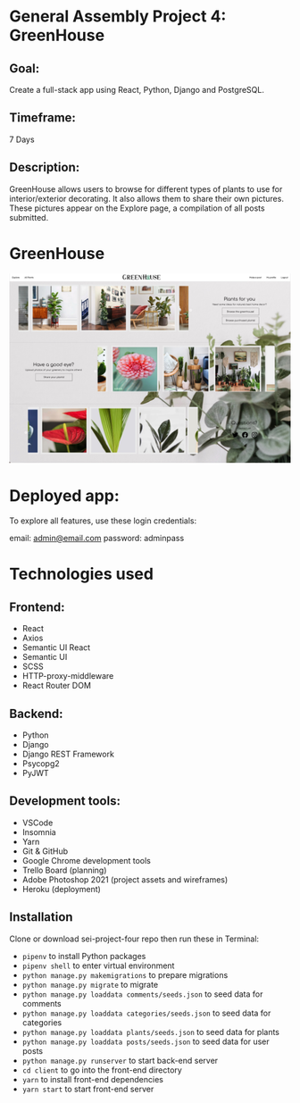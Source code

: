 # General Assembly Project 4: GreenHouse

## Goal:
Create a full-stack app using React, Python, Django and PostgreSQL.

## Timeframe:
7 Days

## Description:
GreenHouse allows users to browse for different types of plants to use for interior/exterior decorating. It also allows them to share their own pictures. These pictures appear on the Explore page, a compilation of all posts submitted.

# GreenHouse
![GreenHouse Home Page](client/src/assets/projectfour.jpg)

# Deployed app:
To explore all features, use these login credentials:

email: admin@email.com
password: adminpass

# Technologies used
## Frontend:
* React
* Axios
* Semantic UI React
* Semantic UI
* SCSS
* HTTP-proxy-middleware
* React Router DOM
## Backend:
* Python
* Django
* Django REST Framework
* Psycopg2
* PyJWT
## Development tools:
* VSCode
* Insomnia
* Yarn
* Git & GitHub
* Google Chrome development tools
* Trello Board (planning)
* Adobe Photoshop 2021 (project assets and wireframes)
* Heroku (deployment)

## Installation
Clone or download sei-project-four repo then run these in Terminal:
* `pipenv` to install Python packages
* `pipenv shell` to enter virtual environment
* `python manage.py makemigrations` to prepare migrations
* `python manage.py migrate` to migrate
* `python manage.py loaddata comments/seeds.json` to seed data for comments
* `python manage.py loaddata categories/seeds.json` to seed data for categories
* `python manage.py loaddata plants/seeds.json` to seed data for plants
* `python manage.py loaddata posts/seeds.json` to seed data for user posts
* `python manage.py runserver` to start back-end server
* `cd client` to go into the front-end directory
* `yarn` to install front-end dependencies
* `yarn start` to start front-end server
